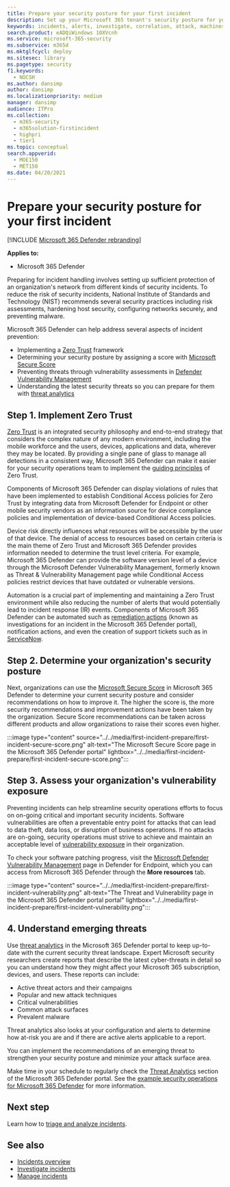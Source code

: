 ```yaml
---
title: Prepare your security posture for your first incident
description: Set up your Microsoft 365 tenant's security posture for your first incident in Microsoft 365 Defender.
keywords: incidents, alerts, investigate, correlation, attack, machines, devices, users, identities, identity, mailbox, email, 365, microsoft, m365
search.product: eADQiWindows 10XVcnh
ms.service: microsoft-365-security
ms.subservice: m365d
ms.mktglfcycl: deploy
ms.sitesec: library
ms.pagetype: security
f1.keywords:
  - NOCSH
ms.author: dansimp
author: dansimp
ms.localizationpriority: medium
manager: dansimp
audience: ITPro
ms.collection:
  - m365-security
  - m365solution-firstincident
  - highpri
  - tier1
ms.topic: conceptual
search.appverid:
  - MOE150
  - MET150
ms.date: 04/20/2021
---
```


# Prepare your security posture for your first incident

[!INCLUDE [Microsoft 365 Defender rebranding](../includes/microsoft-defender.md)]

**Applies to:**
- Microsoft 365 Defender

Preparing for incident handling involves setting up sufficient protection of an organization's network from different kinds of security incidents. To reduce the risk of security incidents, National Institute of Standards and Technology (NIST) recommends several security practices including risk assessments, hardening host security, configuring networks securely, and preventing malware.

Microsoft 365 Defender can help address several aspects of incident prevention:

- Implementing a [Zero Trust](/security/zero-trust/) framework
- Determining your security posture by assigning a score with [Microsoft Secure Score](microsoft-secure-score.md)
- Preventing threats through vulnerability assessments in [Defender Vulnerability Management](../defender-endpoint/next-gen-threat-and-vuln-mgt.md)
- Understanding the latest security threats so you can prepare for them with [threat analytics](threat-analytics.md)

## Step 1. Implement Zero Trust

[Zero Trust](/security/zero-trust/) is an integrated security philosophy and end-to-end strategy that considers the complex nature of any modern environment, including the mobile workforce and the users, devices, applications and data, wherever they may be located. By providing a single pane of glass to manage all detections in a consistent way, Microsoft 365 Defender can make it easier for your security operations team to implement the [guiding principles](/security/zero-trust/#guiding-principles-of-zero-trust) of Zero Trust.

Components of Microsoft 365 Defender can display violations of rules that have been implemented to establish Conditional Access policies for Zero Trust by integrating data from Microsoft Defender for Endpoint or other mobile security vendors as an information source for device compliance policies and implementation of device-based Conditional Access policies.

Device risk directly influences what resources will be accessible by the user of that device. The denial of access to resources based on certain criteria is the main theme of Zero Trust and Microsoft 365 Defender provides information needed to determine the trust level criteria. For example, Microsoft 365 Defender can provide the software version level of a device through the Microsoft Defender Vulnerability Management, formerly known as Threat & Vulnerability Management page while Conditional Access policies restrict devices that have outdated or vulnerable versions.

Automation is a crucial part of implementing and maintaining a Zero Trust environment while also reducing the number of alerts that would potentially lead to incident response (IR) events. Components of Microsoft 365 Defender can be automated such as [remediation actions](m365d-autoir.md) (known as investigations for an incident in the Microsoft 365 Defender portal), notification actions, and even the creation of support tickets such as in [ServiceNow](https://microsoft.service-now.com/sp/).

## Step 2. Determine your organization's security posture

Next, organizations can use the [Microsoft Secure Score](microsoft-secure-score.md) in Microsoft 365 Defender to determine your current security posture and consider recommendations on how to improve it. The higher the score is, the more security recommendations and improvement actions have been taken by the organization. Secure Score recommendations can be taken across different products and allow organizations to raise their scores even higher.

:::image type="content" source="../../media/first-incident-prepare/first-incident-secure-score.png" alt-text="The Microsoft Secure Score page in the Microsoft 365 Defender portal" lightbox="../../media/first-incident-prepare/first-incident-secure-score.png":::

## Step 3. Assess your organization's vulnerability exposure

Preventing incidents can help streamline security operations efforts to focus on on-going critical and important security incidents. Software vulnerabilities are often a preventable entry point for attacks that can lead to data theft, data loss, or disruption of business operations. If no attacks are on-going, security operations must strive to achieve and maintain an acceptable level of [vulnerability exposure](../defender-endpoint/tvm-exposure-score.md) in their organization.

To check your software patching progress, visit the [Microsoft Defender Vulnerability Management](../defender-endpoint/next-gen-threat-and-vuln-mgt.md) page in Defender for Endpoint, which you can access from Microsoft 365 Defender through the **More resources** tab.

:::image type="content" source="../../media/first-incident-prepare/first-incident-vulnerability.png" alt-text="The Threat and Vulnerability page in the  Microsoft 365 Defender portal portal" lightbox="../../media/first-incident-prepare/first-incident-vulnerability.png":::

## 4. Understand emerging threats

Use [threat analytics](threat-analytics.md) in the Microsoft 365 Defender portal to keep up-to-date with the current security threat landscape. Expert Microsoft security researchers create reports that describe the latest cyber-threats in detail so you can understand how they might affect your Microsoft 365 subscription, devices, and users. These reports can include:

- Active threat actors and their campaigns
- Popular and new attack techniques
- Critical vulnerabilities
- Common attack surfaces
- Prevalent malware

Threat analytics also looks at your configuration and alerts to determine how at-risk you are and if there are active alerts applicable to a report.

You can implement the recommendations of an emerging threat to strengthen your security posture and minimize your attack surface area.

Make time in your schedule to regularly check the [Threat Analytics](threat-analytics.md) section of the Microsoft 365 Defender portal. See the [example security operations for Microsoft 365 Defender](incidents-overview.md#example-security-operations-for-microsoft-365-defender) for more information.

## Next step

Learn how to [triage and analyze incidents](first-incident-analyze.md).

## See also

- [Incidents overview](incidents-overview.md)
- [Investigate incidents](investigate-incidents.md)
- [Manage incidents](manage-incidents.md)
